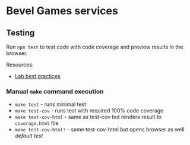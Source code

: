 # Bevel Games services

## Testing

Run `npm test` to test code with code coverage and preview results in the browser.

Resources: 
 - [Lab best practices](https://github.com/hapijs/lab#best-practices)

### Manual `make` command execution
- `make test` - runs minimal test
- `make test-cov` - runs test with required 100% code coverage
- `make test-cov-html` - same as test-cov but renders result to `coverage.html` file
- `make test-cov-html!` - same test-cov-html but opens browser as well *default test*